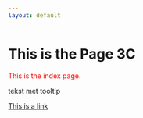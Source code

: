 ```yaml
---
layout: default
---
```

<h1>This is the Page 3C</h1>
<p style="color:red">This is the index page.</p>

<p title="dit is een tooltip">tekst met tooltip</p>

<a href="https://www.w3schools.com">This is a link</a>
<!--- attributes altijd tusse quotes (aanbevolen) -->
